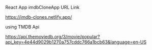 React App imdbCloneApp URL Link

https://imdb-clones.netlify.app/


using TMDB Api


https://api.themoviedb.org/3/movie/popular?api_key=4e44d9029b1270a757cddc766a1bcb63&language=en-US
